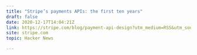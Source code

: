 ```yaml
---
title: "Stripe’s payments APIs: the first ten years"
draft: false
date: 2020-12-17T14:04:21Z
link: https://stripe.com/blog/payment-api-design?utm_medium=RSS&utm_source=hune
site: stripe.com
topic: Hacker News  

---
```

